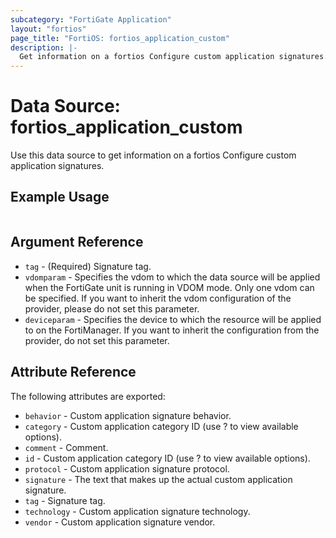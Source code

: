 ```yaml
---
subcategory: "FortiGate Application"
layout: "fortios"
page_title: "FortiOS: fortios_application_custom"
description: |-
  Get information on a fortios Configure custom application signatures.
---
```


# Data Source: fortios_application_custom
Use this data source to get information on a fortios Configure custom application signatures.


## Example Usage

```hcl

```

## Argument Reference

* `tag` - (Required) Signature tag.
* `vdomparam` - Specifies the vdom to which the data source will be applied when the FortiGate unit is running in VDOM mode. Only one vdom can be specified. If you want to inherit the vdom configuration of the provider, please do not set this parameter.
* `deviceparam` - Specifies the device to which the resource will be applied to on the FortiManager. If you want to inherit the configuration from the provider, do not set this parameter.

## Attribute Reference

The following attributes are exported:

* `behavior` - Custom application signature behavior.
* `category` - Custom application category ID (use ? to view available options).
* `comment` - Comment.
* `id` - Custom application category ID (use ? to view available options).
* `protocol` - Custom application signature protocol.
* `signature` - The text that makes up the actual custom application signature.
* `tag` - Signature tag.
* `technology` - Custom application signature technology.
* `vendor` - Custom application signature vendor.
